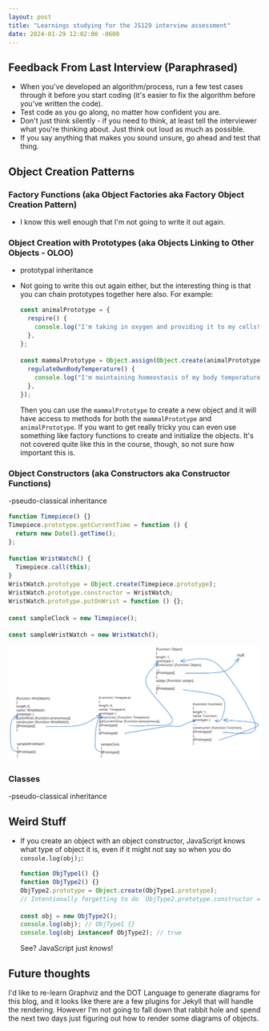 ```yaml
---
layout: post
title: "Learnings studying for the JS129 interview assessment"
date: 2024-01-29 12:02:00 -0600
---
```


## Feedback From Last Interview (Paraphrased)

- When you've developed an algorithm/process, run a few test cases through it
  before you start coding (it's easier to fix the algorithm before you've
  written the code).
- Test code as you go along, no matter how confident you are.
- Don't just think silently - if you need to think, at least tell the
  interviewer what you're thinking about. Just think out loud as much as
  possible.
- If you say anything that makes you sound unsure, go ahead and test that thing.

## Object Creation Patterns

### Factory Functions (aka Object Factories aka Factory Object Creation Pattern)

- I know this well enough that I'm not going to write it out again.

### Object Creation with Prototypes (aka Objects Linking to Other Objects - OLOO)

- prototypal inheritance
- Not going to write this out again either, but the interesting thing is that
  you can chain prototypes together here also. For example:

  ```javascript
  const animalPrototype = {
    respire() {
      console.log("I'm taking in oxygen and providing it to my cells!");
    },
  };

  const mammalPrototype = Object.assign(Object.create(animalPrototype), {
    regulateOwnBodyTemperature() {
      console.log("I'm maintaining homeostasis of my body temperature!");
    },
  });
  ```

  Then you can use the `mammalPrototype` to create a new object and it will have
  access to methods for both the `mammalPrototype` and `animalPrototype`. If you
  want to get really tricky you can even use something like factory functions to
  create and initialize the objects. It's not covered quite like this in the
  course, though, so not sure how important this is.
  
### Object Constructors (aka Constructors aka Constructor Functions)

-pseudo-classical inheritance

```javascript
function Timepiece() {}
Timepiece.prototype.getCurrentTime = function () {
  return new Date().getTime();
};

function WristWatch() {
  Timepiece.call(this);
}
WristWatch.prototype = Object.create(Timepiece.prototype);
WristWatch.prototype.constructor = WristWatch;
WristWatch.prototype.putOnWrist = function () {};

const sampleClock = new Timepiece();

const sampleWristWatch = new WristWatch();
```

![Diagram of how the prototypal chain works for object constructors](/docs/assets/images/constructor_functions_diagram.svg)

### Classes

-pseudo-classical inheritance

## Weird Stuff

- If you create an object with an object constructor, JavaScript knows what type
  of object it is, even if it might not say so when you do `console.log(obj);`:

  ```javascript
  function ObjType1() {}
  function ObjType2() {}
  ObjType2.prototype = Object.create(ObjType1.prototype);
  // Intentionally forgetting to do `ObjType2.prototype.constructor = ObjType2;`

  const obj = new ObjType2();
  console.log(obj); // ObjType1 {}
  console.log(obj instanceof ObjType2); // true
  ```

  See? JavaScript just _knows_!

## Future thoughts

I'd like to re-learn Graphviz and the DOT Language to generate diagrams for this
blog, and it looks like there are a few plugins for Jekyll that will handle the
rendering. However I'm not going to fall down that rabbit hole and spend the
next two days just figuring out how to render some diagrams of objects.

